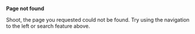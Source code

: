 **Page not found**

Shoot, the page you requested could not be found. Try using the navigation to the left or search feature above.
